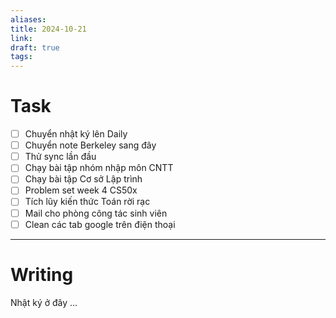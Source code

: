 ```yaml
---
aliases: 
title: 2024-10-21
link: 
draft: true
tags:
---
```

# Task
- [ ] Chuyển nhật ký lên Daily
- [ ] Chuyển note Berkeley sang đây
- [ ] Thử sync lần đầu
- [ ] Chạy bài tập nhóm nhập môn CNTT
- [ ] Chạy bài tập Cơ sở Lập trình
- [ ] Problem set week 4 CS50x
- [ ] Tích lũy kiến thức Toán rời rạc
- [ ] Mail cho phòng công tác sinh viên
- [ ] Clean các tab google trên điện thoại

---
# Writing

Nhật ký ở đây ...
